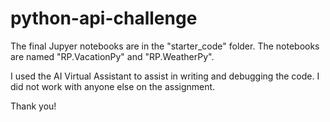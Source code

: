 # python-api-challenge

The final Jupyer notebooks are in the "starter_code" folder. The notebooks are named "RP.VacationPy" and "RP.WeatherPy". 

I used the AI Virtual Assistant to assist in writing and debugging the code. I did not work with anyone else on the assignment. 

Thank you! 
